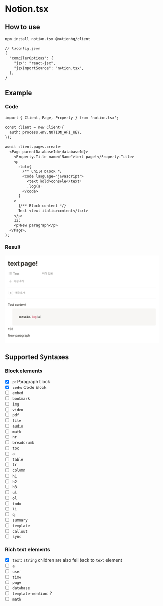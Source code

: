 # Notion.tsx

## How to use

```sh
npm install notion.tsx @notionhq/client
```

```jsonc
// tsconfig.json
{
  "compilerOptions": {
    "jsx": "react-jsx",
    "jsxImportSource": "notion.tsx",
  },
}
```

## Example

### Code

```tsx
import { Client, Page, Property } from 'notion.tsx';

const client = new Client({
  auth: process.env.NOTION_API_KEY,
});

await client.pages.create(
  <Page parentDatabaseId={databaseId}>
    <Property.Title name="Name">text page!</Property.Title>
    <p
      slot={
        /** Child block */
        <code language="javascript">
          <text bold>console</text>
          .log(a)
        </code>
      }
    >
      {/** Block content */}
      Test <text italic>content</text>
    </p>
    123
    <p>New paragraph</p>
  </Page>,
);
```

### Result

![Result page](./assets/example-screenshot.png)

## Supported Syntaxes

### Block elements

- [x] `p`: Paragraph block
- [x] `code`: Code block
- [ ] `embed`
- [ ] `bookmark`
- [ ] `img`
- [ ] `video`
- [ ] `pdf`
- [ ] `file`
- [ ] `audio`
- [ ] `math`
- [ ] `hr`
- [ ] `breadcrumb`
- [ ] `toc`
- [ ] `a`
- [ ] `table`
- [ ] `tr`
- [ ] `column`
- [ ] `h1`
- [ ] `h2`
- [ ] `h3`
- [ ] `ul`
- [ ] `ol`
- [ ] `todo`
- [ ] `li`
- [ ] `q`
- [ ] `summary`
- [ ] `template`
- [ ] `callout`
- [ ] `sync`

### Rich text elements

- [x] `text`: `string` children are also fell back to `text` element
- [ ] `a`
- [ ] `user`
- [ ] `time`
- [ ] `page`
- [ ] `database`
- [ ] `template-mention`: ?
- [ ] `math`
